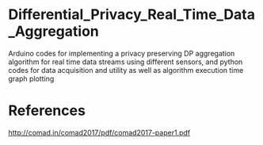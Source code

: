 # Differential_Privacy_Real_Time_Data_Aggregation
Arduino codes for implementing a privacy preserving DP aggregation algorithm for real time data streams using different sensors, and python codes for data acquisition and utility as well as algorithm execution time graph plotting

# References
http://comad.in/comad2017/pdf/comad2017-paper1.pdf
